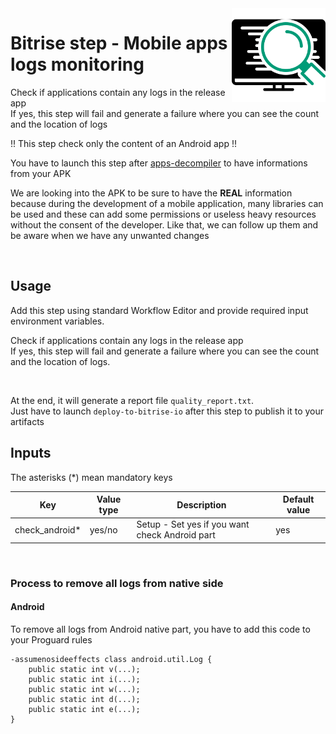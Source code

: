 <img align="right" src="assets/icon.svg" width="150" height="150" >

# Bitrise step - Mobile apps logs monitoring

Check if applications contain any logs in the release app</br>
If yes, this step will fail and generate a failure where you can see the count and the location of logs

!! This step check only the content of an Android app !!

You have to launch this step after [apps-decompiler](https://github.com/imranMnts/bitrise-step-apps-decompiler) to have informations from your APK

We are looking into the APK to be sure to have the **REAL** information because during the development of a mobile application, many libraries can be used and these can add some permissions or useless heavy resources without the consent of the developer. Like that, we can follow up them and be aware when we have any unwanted changes

<br/>

## Usage

Add this step using standard Workflow Editor and provide required input environment variables.

Check if applications contain any logs in the release app</br>
If yes, this step will fail and generate a failure where you can see the count and the location of logs.

<br/>

At the end, it will generate a report file `quality_report.txt`.</br>
Just have to launch `deploy-to-bitrise-io` after this step to publish it to your artifacts

## Inputs

The asterisks (*) mean mandatory keys

|Key             |Value type                     |Description    |Default value        
|----------------|-------------|--------------|--------------|
|check_android* |yes/no |Setup - Set yes if you want check Android part|yes|

<br />

### Process to remove all logs from native side

#### Android

To remove all logs from Android native part, you have to add this code to your Proguard rules 

```
-assumenosideeffects class android.util.Log {
    public static int v(...);
    public static int i(...);
    public static int w(...);
    public static int d(...);
    public static int e(...);
}
```